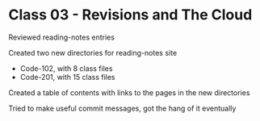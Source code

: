 # Class 03 - Revisions and The Cloud

Reviewed reading-notes entries

Created two new directories for reading-notes site

- Code-102, with 8 class files
- Code-201, with 15 class files

Created a table of contents with links to the pages in the new directories 

Tried to make useful commit messages, got the hang of it eventually